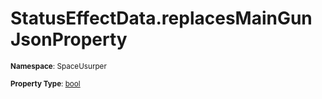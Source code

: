 # StatusEffectData.replacesMainGun JsonProperty

<small>**Namespace**: SpaceUsurper</small>

<small>**Property Type**: [bool](https://docs.microsoft.com/en-us/dotnet/api/system.boolean?view=netframework-4.5)</small>

